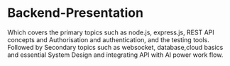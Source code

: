# Backend-Presentation


Which covers the primary topics such as node.js, express.js, REST API concepts and Authorisation and authentication, and the testing tools.
Followed by Secondary topics such as websocket, database,cloud basics and essential System Design and integrating API with AI power work flow.
